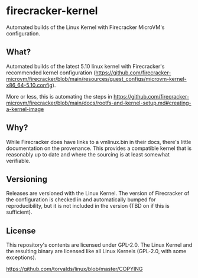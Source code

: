 # firecracker-kernel

Automated builds of the Linux Kernel with Firecracker MicroVM's configuration.

## What?

Automated builds of the latest 5.10 linux kernel with Firecracker's recommended kernel configuration (https://github.com/firecracker-microvm/firecracker/blob/main/resources/guest_configs/microvm-kernel-x86_64-5.10.config).

More or less, this is automating the steps in https://github.com/firecracker-microvm/firecracker/blob/main/docs/rootfs-and-kernel-setup.md#creating-a-kernel-image

## Why?

While Firecracker does have links to a vmlinux.bin in their docs, there's little documentation on the provenance. This provides a compatible kernel that is reasonably up to date and where the sourcing is at least somewhat verifiable.

## Versioning

Releases are versioned with the Linux Kernel. The version of Firecracker of the configuration is checked in and automatically bumped for reproducibility, but it is not included in the version (TBD on if this is sufficient).

## License

This repository's contents are licensed under GPL-2.0. The Linux Kernel and the resulting binary are licensed like all Linux Kernels (GPL-2.0, with some exceptions). 

https://github.com/torvalds/linux/blob/master/COPYING